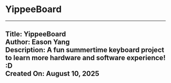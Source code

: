# YippeeBoard

---
Title: YippeeBoard <br>
Author: Eason Yang <br>
Description: A fun summertime keyboard project to learn more hardware and software experience! :D <br>
Created On: August 10, 2025 <br>
---

